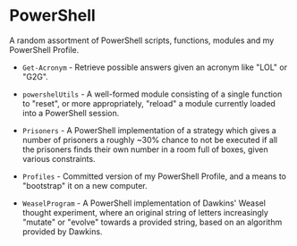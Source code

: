 # PowerShell

A random assortment of PowerShell scripts, functions, modules and my PowerShell Profile.

* `Get-Acronym` - Retrieve possible answers given an acronym like "LOL" or "G2G". 

* `powershelUtils` - A well-formed module consisting of a single function to "reset", or more appropriately, "reload" a module currently loaded into a PowerShell session. 

* `Prisoners` - A PowerShell implementation of a strategy which gives a number of prisoners a roughly ~30% chance to not be executed if all the prisoners finds their own number in a room full of boxes, given various constraints. 

* `Profiles` - Committed version of my PowerShell Profile, and a means to "bootstrap" it on a new computer.

* `WeaselProgram` - A PowerShell implementation of Dawkins' Weasel thought experiment, where an original string of letters increasingly "mutate" or "evolve" towards a provided string, based on an algorithm provided by Dawkins.  